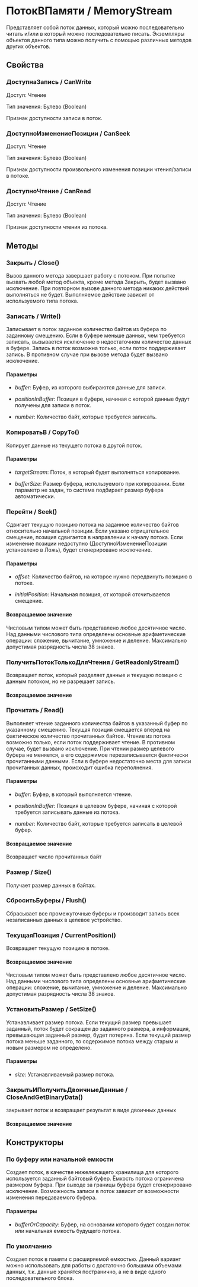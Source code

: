 
# ПотокВПамяти / MemoryStream
      

      
    
    

Представляет собой поток данных, который можно последовательно читать и/или в который можно последовательно писать.
Экземпляры объектов данного типа можно получить с помощью различных методов других объектов.


  
  
## Свойства
    
### ДоступнаЗапись / CanWrite
Доступ: Чтение

Тип значения: Булево (Boolean)

    
    

Признак доступности записи в поток.


  
  
### ДоступноИзменениеПозиции / CanSeek
Доступ: Чтение

Тип значения: Булево (Boolean)

    
    

Признак доступности произвольного изменения позиции чтения/записи в потоке.


  
  
### ДоступноЧтение / CanRead
Доступ: Чтение

Тип значения: Булево (Boolean)

    
    

Признак доступности чтения из потока.


  
  
## Методы
    
### Закрыть / Close()
    
    
    

Вызов данного метода завершает работу с потоком. При попытке вызвать любой метод объекта, кроме метода Закрыть, будет вызвано исключение.
При повторном вызове данного метода никаких действий выполняться не будет.
Выполняемое действие зависит от используемого типа потока.


  
  
### Записать / Write()
    
    
    

Записывает в поток заданное количество байтов из буфера по заданному смещению. Если в буфере меньше данных, чем требуется записать, вызывается исключение о недостаточном количестве данных в буфере.
Запись в поток возможна только, если поток поддерживает запись. В противном случае при вызове метода будет вызвано исключение.


  
  
#### Параметры

* *buffer*: Буфер, из которого выбираются данные для записи.

* *positionInBuffer*: Позиция в буфере, начиная с которой данные будут получены для записи в поток.

* *number*: Количество байт, которые требуется записать.

### КопироватьВ / CopyTo()
    
    
    

Копирует данные из текущего потока в другой поток.


  
  
#### Параметры

* *targetStream*: Поток, в который будет выполняться копирование.

* *bufferSize*: Размер буфера, используемого при копировании.
Если параметр не задан, то система подбирает размер буфера автоматически.

### Перейти / Seek()
    
    
    

Сдвигает текущую позицию потока на заданное количество байтов относительно начальной позиции. Если указано отрицательное смещение, позиция сдвигается в направлении к началу потока.
Если изменение позиции недоступно (ДоступноИзменениеПозиции установлено в Ложь), будет сгенерировано исключение.


  
  
#### Параметры

* *offset*: Количество байтов, на которое нужно передвинуть позицию в потоке.

* *initialPosition*: Начальная позиция, от которой отсчитывается смещение.

#### Возвращаемое значение

Числовым типом может быть представлено любое десятичное число. Над данными числового типа определены основные арифметические операции: сложение, вычитание, умножение и деление. Максимально допустимая разрядность числа 38 знаков.

  
### ПолучитьПотокТолькоДляЧтения / GetReadonlyStream()
    
    
    

Возвращает поток, который разделяет данные и текущую позицию с данным потоком, но не разрешает запись.


  
  
#### Возвращаемое значение

### Прочитать / Read()
    
    
    

Выполняет чтение заданного количества байтов в указанный буфер по указанному смещению. Текущая позиция смещается вперед на фактическое количество прочитанных байтов.
Чтение из потока возможно только, если поток поддерживает чтение. В противном случае, будет вызвано исключение.
При чтении размер целевого буфера не меняется, а его содержимое перезаписывается фактически прочитанными данными. Если в буфере недостаточно места для записи прочитанных данных, происходит ошибка переполнения.


  
  
#### Параметры

* *buffer*: Буфер, в который выполняется чтение.

* *positionInBuffer*: Позиция в целевом буфере, начиная с которой требуется записывать данные из потока.

* *number*: Количество байт, которые требуется записать в целевой буфер.

#### Возвращаемое значение

Возвращает число прочитанных байт


  
### Размер / Size()
    
    
    

Получает размер данных в байтах.


  
  
### СброситьБуферы / Flush()
    
    
    

Сбрасывает все промежуточные буферы и производит запись всех незаписанных данных в целевое устройство.


  
  
### ТекущаяПозиция / CurrentPosition()
    
    
    

Возвращает текущую позицию в потоке.


  
  
#### Возвращаемое значение

Числовым типом может быть представлено любое десятичное число. Над данными числового типа определены основные арифметические операции: сложение, вычитание, умножение и деление. Максимально допустимая разрядность числа 38 знаков.

  
### УстановитьРазмер / SetSize()
    
    
    

Устанавливает размер потока.
Если текущий размер превышает заданный, поток будет сокращен до заданного размера, а информация, превышающая заданный размер, будет потеряна.
Если текущий размер потока меньше заданного, то содержимое потока между старым и новым размером не определено.


  
  
#### Параметры

* *size*: Устанавливаемый размер потока.

### ЗакрытьИПолучитьДвоичныеДанные / CloseAndGetBinaryData()
    
    
    
закрывает поток и возвращает результат в виде двоичных данных


  
  
#### Возвращаемое значение

## Конструкторы

  
### По буферу или начальной емкости
    
    

Создает поток, в качестве нижележащего хранилища для которого используется заданный байтовый буфер. Ёмкость потока ограничена размером буфера. При выходе за границы буфера будет сгенерировано исключение.
Возможность записи в поток зависит от возможности изменения передаваемого буфера.


  
  
#### Параметры

* *bufferOrCapacity*: Буфер, на основании которого будет создан поток или начальная емкость будущего потока.

### По умолчанию
    
    

Создает поток в памяти с расширяемой емкостью. Данный вариант можно использовать для работы с достаточно большими объемами данных, т.к. данные хранятся постранично, а не в виде одного последовательного блока.


  
  
    
